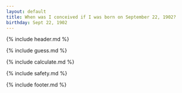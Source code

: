 ```yaml
---
layout: default
title: When was I conceived if I was born on September 22, 1902?
birthday: Sept 22, 1902
---
```


{% include header.md %}

{% include guess.md %}

{% include calculate.md %}

{% include safety.md %}

{% include footer.md %}




